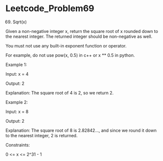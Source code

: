 # Leetcode_Problem69




69. Sqrt(x)



Given a non-negative integer x, return the square root of x rounded down to the nearest integer. The returned integer should be non-negative as well.




You must not use any built-in exponent function or operator.





For example, do not use pow(x, 0.5) in c++ or x ** 0.5 in python.
 



Example 1:




Input: x = 4




Output: 2





Explanation: The square root of 4 is 2, so we return 2.




Example 2:






Input: x = 8





Output: 2






Explanation: The square root of 8 is 2.82842..., and since we round it down to the nearest integer, 2 is returned.


 


Constraints:






0 <= x <= 2^31 - 1
